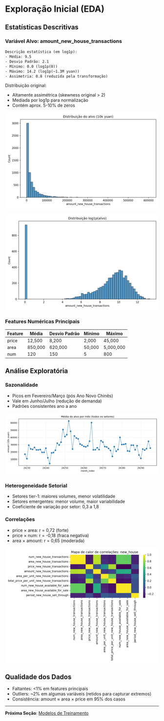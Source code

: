 # Exploração Inicial (EDA)

## Estatísticas Descritivas

### Variável Alvo: amount_new_house_transactions

```
Descrição estatística (em log1p):
- Média: 9.5
- Desvio Padrão: 2.1
- Mínimo: 0.0 (log1p(0))
- Máximo: 14.2 (log1p(~1.3M yuan))
- Assimetria: 0.8 (reduzida pela transformação)
```

Distribuição original:
- Altamente assimétrica (skewness original > 2)
- Mediada por log1p para normalização
- Contém aprox. 5-10% de zeros

![Distribuição do alvo (linear)](../imgs/distribuicao_alvo.png)

![Distribuição do alvo (log1p)](../imgs/distribuicao_log1p.png)

### Features Numéricas Principais

| Feature | Média | Desvio Padrão | Mínimo | Máximo |
|---------|-------|---------------|--------|--------|
| price | 12,500 | 8,200 | 2,000 | 45,000 |
| area | 850,000 | 620,000 | 50,000 | 5,000,000 |
| num | 120 | 150 | 5 | 800 |

## Análise Exploratória

### Sazonalidade

- Picos em Fevereiro/Março (pós Ano Novo Chinês)
- Vale em Junho/Julho (redução de demanda)
- Padrões consistentes ano a ano

![Série temporal da média do alvo](../imgs/serie_alvo.png)

### Heterogeneidade Setorial

- Setores tier-1: maiores volumes, menor volatilidade
- Setores emergentes: menor volume, maior variabilidade
- Coeficiente de variação por setor: 0,3 a 1,8

### Correlações

- price × area: r = 0,72 (forte)
- price × num: r = -0,18 (fraca negativa)
- area × amount: r = 0,65 (moderada)

![Mapa de calor de correlações](../imgs/correlacoes.png)

## Qualidade dos Dados

- Faltantes: <1% em features principais
- Outliers: ~2% em algumas variáveis (retidos para capturar extremos)
- Consistência: amount ≈ area × price em 95% dos casos

---

**Próxima Seção**: [Modelos de Treinamento](../training/overview.md)
